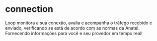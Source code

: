 # connection
Loop monitora a sua conexão, avalia e acompanha o tráfego recebido e enviado, verificando se está de acordo com as normas da Anatel. Fornecendo informações para você e seu provedor em tempo real!
